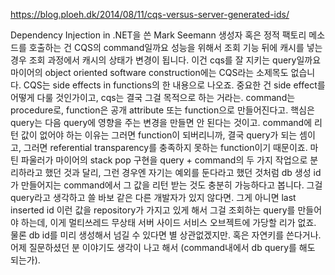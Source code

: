 https://blog.ploeh.dk/2014/08/11/cqs-versus-server-generated-ids/

Dependency Injection in .NET을 쓴 Mark Seemann
생성자 혹은 정적 팩토리 메소드를 호출하는 건 CQS의 command일까요
성능을 위해서 조회 기능 뒤에 캐시를 넣는 경우 조회 과정에서 캐시의 상태가 변경이 됩니다. 이건 cqs를 잘 지키는 query일까요
마이어의 object oriented software construction에는 CQS라는 소제목도 없습니다. CQS는 side effects in functions의 한 내용으로 나오죠. 
중요한 건 side effect를 어떻게 다룰 것인가이고, cqs는 결국 그걸 목적으로 하는 거라는.
command는 procedure로,  function은 공개 attribute 또는 function으로 만들어진다고.
핵심은 query는 다음 query에 영향을 주는 변경을 만들면 안 된다는 것이고.
command에 리턴 값이 없어야 하는 이유는 그러면 function이 되버리니까, 결국 query가 되는 셈이고, 그러면 referential transparency를 충족하지 못하는 function이기 때문이죠. 
마틴 파울러가 마이어의 stack pop 구현을 query + command의 두 가지 작업으로 분리하라고 했던 것과 달리, 그런 경우엔 자기는 예외를 둔다라고 했던 것처럼
db 생성 id가 만들어지는 command에서 그 값을 리턴 받는 것도 충분히 가능하다고 봅니다. 
그걸 query라고 생각하고 쓸 바보 같은 다른 개발자가 있지 않다면. 
그게 아니면 last inserted id 이런 값을 repository가 가지고 있게 해서 그걸 조회하는 query를 만들어야 하는데, 이게 멀티쓰레드 무상태 서버 사이드 서비스 오브젝트에 가당할 리가 없죠. 
물론 db id를 미리 생성해서 넘길 수 있다면 별 상관없겠지만. 혹은 자연키를 쓴다거나. 
어제 질문하셨던 분 이야기도 생각이 나고 해서 (command내에서 db query를 해도 되는가). 